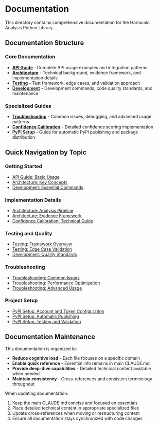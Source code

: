 # Documentation

This directory contains comprehensive documentation for the Harmonic Analysis Python Library.

## Documentation Structure

### Core Documentation
- **[API Guide](API_GUIDE.md)** - Complete API usage examples and integration patterns
- **[Architecture](ARCHITECTURE.md)** - Technical background, evidence framework, and implementation details
- **[Testing](TESTING.md)** - Test framework, edge cases, and validation approach
- **[Development](DEVELOPMENT.md)** - Development commands, code quality standards, and maintenance

### Specialized Guides
- **[Troubleshooting](TROUBLESHOOTING.md)** - Common issues, debugging, and advanced usage patterns
- **[Confidence Calibration](CONFIDENCE_CALIBRATION.md)** - Detailed confidence scoring implementation
- **[PyPI Setup](PYPI_SETUP.md)** - Guide for automatic PyPI publishing and package distribution

## Quick Navigation by Topic

### Getting Started
- [API Guide: Basic Usage](API_GUIDE.md#basic-chord-progression-analysis)
- [Architecture: Key Concepts](ARCHITECTURE.md#key-technical-concepts)
- [Development: Essential Commands](DEVELOPMENT.md#development-commands)

### Implementation Details
- [Architecture: Analysis Pipeline](ARCHITECTURE.md#core-analysis-pipeline)
- [Architecture: Evidence Framework](ARCHITECTURE.md#evidence-based-analysis)
- [Confidence Calibration: Technical Guide](CONFIDENCE_CALIBRATION.md)

### Testing and Quality
- [Testing: Framework Overview](TESTING.md#testing-philosophy-and-framework)
- [Testing: Edge Case Validation](TESTING.md#edge-case-behavioral-testing-framework)
- [Development: Quality Standards](DEVELOPMENT.md#critical-development-notes)

### Troubleshooting
- [Troubleshooting: Common Issues](TROUBLESHOOTING.md#debugging-analysis-results)
- [Troubleshooting: Performance Optimization](TROUBLESHOOTING.md#performance-optimization)
- [Troubleshooting: Advanced Usage](TROUBLESHOOTING.md#advanced-usage-patterns)

### Project Setup
- [PyPI Setup: Account and Token Configuration](PYPI_SETUP.md#prerequisites)
- [PyPI Setup: Automatic Publishing](PYPI_SETUP.md#how-it-works)
- [PyPI Setup: Testing and Validation](PYPI_SETUP.md#testing-the-setup)

## Documentation Maintenance

This documentation is organized to:
- **Reduce cognitive load** - Each file focuses on a specific domain
- **Enable quick reference** - Essential info remains in main CLAUDE.md
- **Provide deep-dive capabilities** - Detailed technical content available when needed
- **Maintain consistency** - Cross-references and consistent terminology throughout

When updating documentation:
1. Keep the main CLAUDE.md concise and focused on essentials
2. Place detailed technical content in appropriate specialized files
3. Update cross-references when moving or restructuring content
4. Ensure all documentation stays synchronized with code changes
